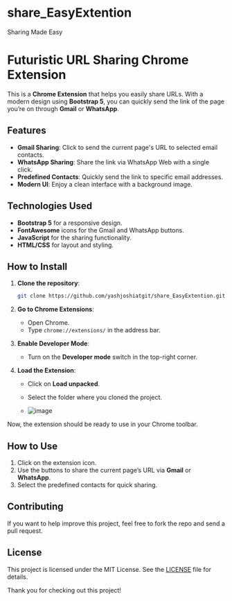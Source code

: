 # share_EasyExtention
Sharing Made Easy

# Futuristic URL Sharing Chrome Extension

This is a **Chrome Extension** that helps you easily share URLs. With a modern design using **Bootstrap 5**, you can quickly send the link of the page you’re on through **Gmail** or **WhatsApp**.

## Features
- **Gmail Sharing**: Click to send the current page's URL to selected email contacts.
- **WhatsApp Sharing**: Share the link via WhatsApp Web with a single click.
- **Predefined Contacts**: Quickly send the link to specific email addresses.
- **Modern UI**: Enjoy a clean interface with a background image.

## Technologies Used
- **Bootstrap 5** for a responsive design.
- **FontAwesome** icons for the Gmail and WhatsApp buttons.
- **JavaScript** for the sharing functionality.
- **HTML/CSS** for layout and styling.

## How to Install
1. **Clone the repository**:
    ```bash
    git clone https://github.com/yashjoshiatgit/share_EasyExtention.git
    ```

2. **Go to Chrome Extensions**:
    - Open Chrome.
    - Type `chrome://extensions/` in the address bar.

3. **Enable Developer Mode**:
    - Turn on the **Developer mode** switch in the top-right corner.

4. **Load the Extension**:
    - Click on **Load unpacked**.
    - Select the folder where you cloned the project.
  
    - ![image](https://github.com/user-attachments/assets/4f348220-5036-4fcf-a837-35612497bb76)


Now, the extension should be ready to use in your Chrome toolbar.

## How to Use
1. Click on the extension icon.
2. Use the buttons to share the current page’s URL via **Gmail** or **WhatsApp**.
3. Select the predefined contacts for quick sharing.

## Contributing
If you want to help improve this project, feel free to fork the repo and send a pull request.

## License
This project is licensed under the MIT License. See the [LICENSE](LICENSE) file for details.

Thank you for checking out this project!

